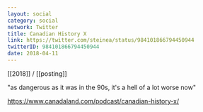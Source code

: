 ```yaml
---
layout: social
category: social
network: Twitter
title: Canadian History X
link: https://twitter.com/steinea/status/984101866794450944
twitterID: 984101866794450944
date: 2018-04-11
---
```


[[2018]] / [[posting]]

"as dangerous as it was in the 90s, it's a hell of a lot worse now"

<https://www.canadaland.com/podcast/canadian-history-x/>

